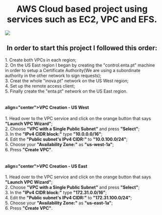 <h1 align="center">AWS Cloud based project using services such as EC2, VPC and EFS. </h1>
<img src="https://user-images.githubusercontent.com/58471643/153730563-b3f12df9-c07e-4043-8dff-0409c6dd58f8.png" align="center"/>

<h2 align="center">In order to start this project I followed this order:</h2>
1. Create both VPCs in each region;<br>
2. On the US East region I began by creating the "control.enta.pt" machine in order to setup a Certificate Authority(We are using a subordinate authority in the other network to sign requests);<br>
3. Creat the whole "inova.pt" network on the US West region;<br>
4. Set up the remote access client;<br>
5. Finally create the "enta.pt" network on the US East region.<br>
<br>
<h4> align="center">VPC Creation - US West</h3>
1. Head over to the VPC service and click on the orange button that says <b>"Launch VPC Wizard"</b>;<br>
2. Choose <b>"VPC with a Single Public Subnet"</b> and press <b>"Select"</b>;<br>
3. In the <b>"IPv4 CIDR block:"</b> type <b>"10.0.0.0/16"</b>;<br>
4. Edit the <b>"Public subnet's IPv4 CIDR:"</b> to <b>"10.0.100.0/24"</b>;<br>
5. Choose your <b>"Availability Zone:"</b> as <b>"us-west-1a"</b>;<br>
6. Press <b>"Create VPC"</b>.<br>

<br>
<h4> align="center">VPC Creation - US East</h3>
1. Head over to the VPC service and click on the orange button that says <b>"Launch VPC Wizard"</b>;<br>
2. Choose <b>"VPC with a Single Public Subnet"</b> and press <b>"Select"</b>;<br>
3. In the <b>"IPv4 CIDR block:"</b> type <b>"172.31.0.0/16"</b>;<br>
4. Edit the <b>"Public subnet's IPv4 CIDR:"</b> to <b>"172.31.100.0/24"</b>;<br>
5. Choose your <b>"Availability Zone:"</b> as <b>"us-east-1a"</b>;<br>
6. Press <b>"Create VPC"</b>.<br>
